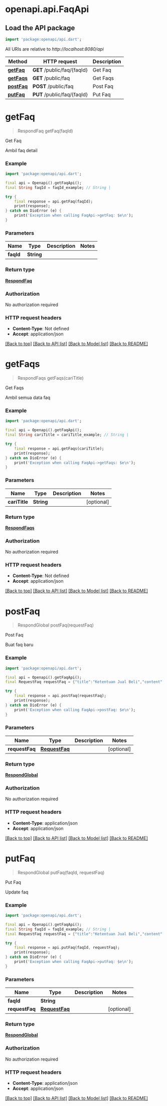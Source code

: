 # openapi.api.FaqApi

## Load the API package
```dart
import 'package:openapi/api.dart';
```

All URIs are relative to *http://localhost:8080/api*

Method | HTTP request | Description
------------- | ------------- | -------------
[**getFaq**](FaqApi.md#getfaq) | **GET** /public/faq/{faqId} | Get Faq
[**getFaqs**](FaqApi.md#getfaqs) | **GET** /public/faq | Get Faqs
[**postFaq**](FaqApi.md#postfaq) | **POST** /public/faq | Post Faq
[**putFaq**](FaqApi.md#putfaq) | **PUT** /public/faq/{faqId} | Put Faq


# **getFaq**
> RespondFaq getFaq(faqId)

Get Faq

Ambil faq detail

### Example
```dart
import 'package:openapi/api.dart';

final api = Openapi().getFaqApi();
final String faqId = faqId_example; // String | 

try {
    final response = api.getFaq(faqId);
    print(response);
} catch on DioError (e) {
    print('Exception when calling FaqApi->getFaq: $e\n');
}
```

### Parameters

Name | Type | Description  | Notes
------------- | ------------- | ------------- | -------------
 **faqId** | **String**|  | 

### Return type

[**RespondFaq**](RespondFaq.md)

### Authorization

No authorization required

### HTTP request headers

 - **Content-Type**: Not defined
 - **Accept**: application/json

[[Back to top]](#) [[Back to API list]](../README.md#documentation-for-api-endpoints) [[Back to Model list]](../README.md#documentation-for-models) [[Back to README]](../README.md)

# **getFaqs**
> RespondFaqs getFaqs(cariTitle)

Get Faqs

Ambil semua data faq

### Example
```dart
import 'package:openapi/api.dart';

final api = Openapi().getFaqApi();
final String cariTitle = cariTitle_example; // String | 

try {
    final response = api.getFaqs(cariTitle);
    print(response);
} catch on DioError (e) {
    print('Exception when calling FaqApi->getFaqs: $e\n');
}
```

### Parameters

Name | Type | Description  | Notes
------------- | ------------- | ------------- | -------------
 **cariTitle** | **String**|  | [optional] 

### Return type

[**RespondFaqs**](RespondFaqs.md)

### Authorization

No authorization required

### HTTP request headers

 - **Content-Type**: Not defined
 - **Accept**: application/json

[[Back to top]](#) [[Back to API list]](../README.md#documentation-for-api-endpoints) [[Back to Model list]](../README.md#documentation-for-models) [[Back to README]](../README.md)

# **postFaq**
> RespondGlobal postFaq(requestFaq)

Post Faq

Buat faq baru

### Example
```dart
import 'package:openapi/api.dart';

final api = Openapi().getFaqApi();
final RequestFaq requestFaq = {"title":"Ketentuan Jual Beli","content":"<p>Aquaworld Adalah komunitas sekaligus marketplace gratis dan dikelola secara profesional</p><p>Aquaworld adalah milik bersama, untuk itu peran serta kalian untuk menjaga keberlangsungan apps komunitas sangat kami hargai</p>"}; // RequestFaq | 

try {
    final response = api.postFaq(requestFaq);
    print(response);
} catch on DioError (e) {
    print('Exception when calling FaqApi->postFaq: $e\n');
}
```

### Parameters

Name | Type | Description  | Notes
------------- | ------------- | ------------- | -------------
 **requestFaq** | [**RequestFaq**](RequestFaq.md)|  | [optional] 

### Return type

[**RespondGlobal**](RespondGlobal.md)

### Authorization

No authorization required

### HTTP request headers

 - **Content-Type**: application/json
 - **Accept**: application/json

[[Back to top]](#) [[Back to API list]](../README.md#documentation-for-api-endpoints) [[Back to Model list]](../README.md#documentation-for-models) [[Back to README]](../README.md)

# **putFaq**
> RespondGlobal putFaq(faqId, requestFaq)

Put Faq

Update faq

### Example
```dart
import 'package:openapi/api.dart';

final api = Openapi().getFaqApi();
final String faqId = faqId_example; // String | 
final RequestFaq requestFaq = {"title":"Ketentuan Jual Beli","content":"<p>Aquaworld Adalah komunitas sekaligus marketplace gratis dan dikelola secara profesional</p><p>Aquaworld adalah milik bersama, untuk itu peran serta kalian untuk menjaga keberlangsungan apps komunitas sangat kami hargai</p>"}; // RequestFaq | 

try {
    final response = api.putFaq(faqId, requestFaq);
    print(response);
} catch on DioError (e) {
    print('Exception when calling FaqApi->putFaq: $e\n');
}
```

### Parameters

Name | Type | Description  | Notes
------------- | ------------- | ------------- | -------------
 **faqId** | **String**|  | 
 **requestFaq** | [**RequestFaq**](RequestFaq.md)|  | [optional] 

### Return type

[**RespondGlobal**](RespondGlobal.md)

### Authorization

No authorization required

### HTTP request headers

 - **Content-Type**: application/json
 - **Accept**: application/json

[[Back to top]](#) [[Back to API list]](../README.md#documentation-for-api-endpoints) [[Back to Model list]](../README.md#documentation-for-models) [[Back to README]](../README.md)

